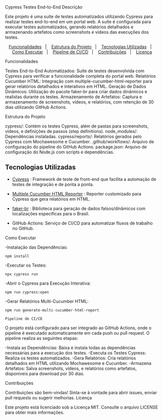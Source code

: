 Cypress Testes End-to-End
Descrição

Este projeto é uma suíte de testes automatizados utilizando Cypress para realizar testes end-to-end em um portal web. A suíte é configurada para executar testes automatizados, gerando relatórios detalhados e armazenando artefatos como screenshots e vídeos das execuções dos testes.
<p align="center"> <a href="#funcionalidades">Funcionalidades</a>&nbsp;&nbsp;&nbsp;|&nbsp;&nbsp;&nbsp; <a href="#estrutura-do-projeto">Estrutura do Projeto</a>&nbsp;&nbsp;&nbsp;|&nbsp;&nbsp;&nbsp; <a href="#tecnologias-utilizadas">Tecnologias Utilizadas</a>&nbsp;&nbsp;&nbsp;|&nbsp;&nbsp;&nbsp; <a href="#como-executar">Como Executar</a>&nbsp;&nbsp;&nbsp;|&nbsp;&nbsp;&nbsp; <a href="#pipeline-de-cicd">Pipeline de CI/CD</a>&nbsp;&nbsp;&nbsp;|&nbsp;&nbsp;&nbsp; <a href="#contribuicoes">Contribuições</a>&nbsp;&nbsp;&nbsp;|&nbsp;&nbsp;&nbsp; <a href="#licenca">Licença</a> </p>
Funcionalidades

  Testes End-to-End Automatizados: Suíte de testes desenvolvida com Cypress para verificar a funcionalidade completa do portal web.
  Relatórios Cucumber HTML: Integração com multiple-cucumber-html-reporter para gerar relatórios detalhados e interativos em HTML.
  Geração de Dados Dinâmicos: Utilização do pacote faker-br para criar dados dinâmicos e realistas durante os testes.
  Armazenamento de Artefatos: Captura e armazenamento de screenshots, vídeos, e relatórios, com retenção de 30 dias utilizando GitHub Actions.

Estrutura do Projeto

  cypress/: Contém os testes Cypress, além de pastas para screenshots, vídeos, e definições de passos (step definitions).
  node_modules/: Dependências instaladas.
  cypress/reports/: Relatórios gerados pelo Cypress com Mochawesome e Cucumber.
  .github/workflows/: Arquivo de configuração do pipeline do GitHub Actions.
  package.json: Arquivo de configuração do Node.js com scripts e dependências.

## Tecnologias Utilizadas

- [Cypress](https://www.cypress.io/) : Framework de teste de front-end que facilita a automação de testes de integração e de ponta a ponta.

- [Multiple Cucumber HTML Reporter]([https://www.npmjs.com/package/cypress-mochawesome-reporter](https://www.npmjs.com/package/multiple-cucumber-html-reporter)) : Reporter customizado para Cypress que gera relatórios em HTML.

- [faker-br](https://www.npmjs.com/package/faker-br) : Biblioteca para geração de dados falsos/dinâmicos com localizações específicas para o Brasil.

- GitHub Actions: Serviço de CI/CD para automatizar fluxos de trabalho no GitHub.

Como Executar

-Instalação das Dependências:

    npm install
    
-Executar os Testes:

    npx cypress run
    
-Abrir o Cypress para Execução Interativa:

    npm run cypress:open

-Gerar Relatórios Multi-Cucumber HTML:

    npm run generate-multi-cucumber-html-report

    Pipeline de CI/CD

O projeto está configurado para ser integrado ao GitHub Actions, onde o pipeline é executado automaticamente em cada push ou pull request. O pipeline realiza as seguintes etapas:

-Instala as Dependências: Baixa e instala todas as dependências necessárias para a execução dos testes.
-Executa os Testes Cypress: Realiza os testes automatizados.
-Gera Relatórios: Cria relatórios detalhados em HTML utilizando Mochawesome e Cucumber.
-Armazena Artefatos: Salva screenshots, vídeos, e relatórios como artefatos, disponíveis para download por 30 dias.

Contribuições

Contribuições são bem-vindas! Sinta-se à vontade para abrir issues, enviar pull requests ou sugerir melhorias.
Licença

Este projeto está licenciado sob a Licença MIT. Consulte o arquivo LICENSE para obter mais informações.

